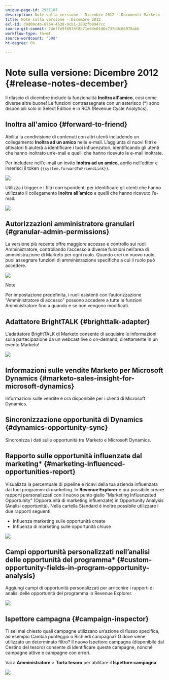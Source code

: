 ```yaml
---
unique-page-id: 2951107
description: Note sulla versione - Dicembre 2012 - Documenti Marketo - Documentazione del prodotto
title: Note sulla versione - Dicembre 2012
exl-id: d9d09c4b-6764-4638-9cb1-2882fb0947cc
source-git-commit: 74effe9f8078f8d71e6de01d6e737ddc86978abb
workflow-type: tm+mt
source-wordcount: '398'
ht-degree: 0%

---
```


# Note sulla versione: Dicembre 2012 {#release-notes-december}

Il rilascio di dicembre include la funzionalità **Inoltra all&#39;amico**, così come diverse altre buone! Le funzioni contrassegnate con un asterisco (*) sono disponibili solo in Select Edition e in RCA (Revenue Cycle Analytics).

## Inoltra all&#39;amico {#forward-to-friend}

Abilita la condivisione di contenuti con altri utenti includendo un collegamento **Inoltra ad un amico** nelle e-mail. L’aggiunta di nuovi filtri e attivatori ti aiuterà a identificare i tuoi influenzatori, identificando gli utenti che hanno inoltrato un’e-mail e quelli che hanno ricevuto le e-mail inoltrate.

Per includere nell&#39;e-mail un invito **Inoltra ad un amico**, aprilo nell&#39;editor e inserisci il token `{{system.forwardToFriendLink}}`.

![](assets/image2014-9-23-10-3a50-3a45.png)

Utilizza i trigger e i filtri corrispondenti per identificare gli utenti che hanno utilizzato il collegamento **Inoltra all’amico** e quelli che hanno ricevuto l’e-mail.

![](assets/image2014-9-23-10-3a50-3a56.png)

## Autorizzazioni amministratore granulari {#granular-admin-permissions}

La versione più recente offre maggiore accesso e controllo sui ruoli Amministratore, controllando l’accesso a diverse funzioni nell’area di amministrazione di Marketo per ogni ruolo. Quando crei un nuovo ruolo, puoi assegnare funzioni di amministrazione specifiche a cui il ruolo può accedere.

![](assets/image2014-9-23-10-3a51-3a18.png)

>[!NOTE]
>
>Per impostazione predefinita, i ruoli esistenti con l’autorizzazione &quot;Amministratore di accesso&quot; possono accedere a tutte le funzioni Amministratore fino a quando e se non vengono modificati.

## Adattatore BrightTALK {#brighttalk-adapter}

L&#39;adattatore BrightTALK di Marketo consente di acquisire le informazioni sulla partecipazione da un webcast live o on-demand, direttamente in un evento Marketo!

![](assets/image2014-9-23-10-3a51-3a31.png)

## Informazioni sulle vendite Marketo per Microsoft Dynamics {#marketo-sales-insight-for-microsoft-dynamics}

Informazioni sulle vendite è ora disponibile per i clienti di Microsoft Dynamics.

## Sincronizzazione opportunità di Dynamics {#dynamics-opportunity-sync}

Sincronizza i dati sulle opportunità tra Marketo e Microsoft Dynamics.

## Rapporto sulle opportunità influenzate dal marketing* {#marketing-influenced-opportunities-report}

Visualizza la percentuale di pipeline e ricavi della tua azienda influenzata dai tuoi programmi di marketing. In **Revenue Explorer** è ora possibile creare rapporti personalizzati con il nuovo punto giallo &quot;Marketing Influenzated Opportunity&quot; (Opportunità di marketing influenzate) in Opportunity Analysis (Analisi opportunità). Nella cartella Standard è inoltre possibile utilizzare i due rapporti seguenti:

* Influenza marketing sulle opportunità create
* Influenza di marketing sulle opportunità chiuse

![](assets/image2014-9-23-10-3a52-3a11.png)

## Campi opportunità personalizzati nell’analisi delle opportunità del programma* {#custom-opportunity-fields-in-program-opportunity-analysis}

Aggiungi campi di opportunità personalizzati per arricchire i rapporti di analisi delle opportunità del programma in Revenue Explorer.

![](assets/image2014-9-23-10-3a52-3a23.png)

## Ispettore campagna {#campaign-inspector}

Ti sei mai chiesto quali campagne utilizzano un’azione di flusso specifica, ad esempio Cambia punteggio o Richiedi campagna? O dove viene utilizzato un determinato filtro? Il nuovo Ispettore campagna (disponibile dal Cestino del tesoro) consente di identificare queste campagne, nonché campagne attive e campagne con errori.

Vai a **Amministratore** > **Torta tesoro** per abilitare il **Ispettore campagna**.

![](assets/image2014-9-23-10-3a52-3a39.png)
